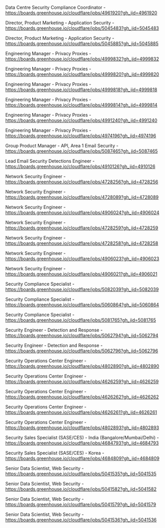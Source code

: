 Data Centre Security Compliance Coordinator - https://boards.greenhouse.io/cloudflare/jobs/4961920?gh_jid=4961920

Director, Product Marketing - Application Security  - https://boards.greenhouse.io/cloudflare/jobs/5045483?gh_jid=5045483

Director, Product Marketing - Application Security  - https://boards.greenhouse.io/cloudflare/jobs/5045885?gh_jid=5045885

Engineering Manager - Privacy Proxies - https://boards.greenhouse.io/cloudflare/jobs/4999832?gh_jid=4999832

Engineering Manager - Privacy Proxies - https://boards.greenhouse.io/cloudflare/jobs/4999820?gh_jid=4999820

Engineering Manager - Privacy Proxies - https://boards.greenhouse.io/cloudflare/jobs/4999818?gh_jid=4999818

Engineering Manager - Privacy Proxies - https://boards.greenhouse.io/cloudflare/jobs/4999814?gh_jid=4999814

Engineering Manager - Privacy Proxies - https://boards.greenhouse.io/cloudflare/jobs/4991240?gh_jid=4991240

Engineering Manager - Privacy Proxies - https://boards.greenhouse.io/cloudflare/jobs/4974196?gh_jid=4974196

Group Product Manager - API, Area 1 Email Security - https://boards.greenhouse.io/cloudflare/jobs/5087465?gh_jid=5087465

Lead Email Security Detections Engineer - https://boards.greenhouse.io/cloudflare/jobs/4910126?gh_jid=4910126

Network Security Engineer - https://boards.greenhouse.io/cloudflare/jobs/4728256?gh_jid=4728256

Network Security Engineer - https://boards.greenhouse.io/cloudflare/jobs/4728089?gh_jid=4728089

Network Security Engineer - https://boards.greenhouse.io/cloudflare/jobs/4906024?gh_jid=4906024

Network Security Engineer - https://boards.greenhouse.io/cloudflare/jobs/4728259?gh_jid=4728259

Network Security Engineer - https://boards.greenhouse.io/cloudflare/jobs/4728258?gh_jid=4728258

Network Security Engineer - https://boards.greenhouse.io/cloudflare/jobs/4906023?gh_jid=4906023

Network Security Engineer - https://boards.greenhouse.io/cloudflare/jobs/4906021?gh_jid=4906021

Security Compliance Specialist - https://boards.greenhouse.io/cloudflare/jobs/5082039?gh_jid=5082039

Security Compliance Specialist - https://boards.greenhouse.io/cloudflare/jobs/5060864?gh_jid=5060864

Security Compliance Specialist - https://boards.greenhouse.io/cloudflare/jobs/5081765?gh_jid=5081765

Security Engineer - Detection and Response - https://boards.greenhouse.io/cloudflare/jobs/5062794?gh_jid=5062794

Security Engineer - Detection and Response - https://boards.greenhouse.io/cloudflare/jobs/5062796?gh_jid=5062796

Security Operations Center Engineer - https://boards.greenhouse.io/cloudflare/jobs/4802890?gh_jid=4802890

Security Operations Center Engineer - https://boards.greenhouse.io/cloudflare/jobs/4626259?gh_jid=4626259

Security Operations Center Engineer - https://boards.greenhouse.io/cloudflare/jobs/4626262?gh_jid=4626262

Security Operations Center Engineer - https://boards.greenhouse.io/cloudflare/jobs/4626261?gh_jid=4626261

Security Operations Center Engineer - https://boards.greenhouse.io/cloudflare/jobs/4802893?gh_jid=4802893

Security Sales Specialist (SASE/CES) - India (Bangalore/Mumbai/Delhi) - https://boards.greenhouse.io/cloudflare/jobs/4684793?gh_jid=4684793

Security Sales Specialist (SASE/CES) - Korea - https://boards.greenhouse.io/cloudflare/jobs/4684809?gh_jid=4684809

Senior Data Scientist, Web Security - https://boards.greenhouse.io/cloudflare/jobs/5041535?gh_jid=5041535

Senior Data Scientist, Web Security - https://boards.greenhouse.io/cloudflare/jobs/5041582?gh_jid=5041582

Senior Data Scientist, Web Security - https://boards.greenhouse.io/cloudflare/jobs/5041579?gh_jid=5041579

Senior Data Scientist, Web Security - https://boards.greenhouse.io/cloudflare/jobs/5041536?gh_jid=5041536

